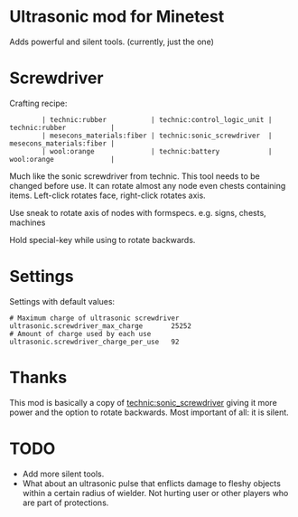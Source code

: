 
Ultrasonic mod for Minetest
===========================

Adds powerful and silent tools. (currently, just the one)

# Screwdriver
Crafting recipe:
```
		| technic:rubber           | technic:control_logic_unit | technic:rubber           |
		| mesecons_materials:fiber | technic:sonic_screwdriver  | mesecons_materials:fiber |
		| wool:orange              | technic:battery            | wool:orange              |
```
Much like the sonic screwdriver from technic. This tool needs to be changed before
use. It can rotate almost any node even chests containing items.
Left-click rotates face, right-click rotates axis.

Use sneak to rotate axis of nodes with formspecs. e.g. signs, chests, machines

Hold special-key while using to rotate backwards.

# Settings

Settings with default values:
```
# Maximum charge of ultrasonic screwdriver
ultrasonic.screwdriver_max_charge		25252
# Amount of charge used by each use
ultrasonic.screwdriver_charge_per_use	92
```
# Thanks
This mod is basically a copy of [technic:sonic_screwdriver](https://github.com/mt-mods/technic/blob/master/technic/tools/sonic_screwdriver.lua) giving it more
power and the option to rotate backwards. Most important of all: it is silent.

# TODO
* Add more silent tools.
* What about an ultrasonic pulse that enflicts damage to fleshy objects within a certain radius of wielder.
Not hurting user or other players who are part of protections.

